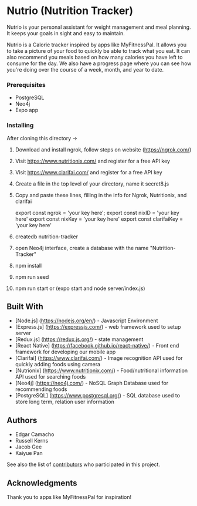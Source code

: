 # Nutrio (Nutrition Tracker)

Nutrio is your personal assistant for weight management and meal planning.  It keeps your goals in sight and easy to maintain.

Nutrio is a Calorie tracker inspired by apps like MyFitnessPal. It allows you to take a picture of your food to quickly be able to track what you eat. It can also recommend you meals based on how many calories you have left to consume for the day. We also have a progress page where you can see how you're doing over the course of a week, month, and year to date. 

### Prerequisites

  * PostgreSQL
  * Neo4j
  * Expo app

### Installing
 After cloning this directory -> 
 
 1) Download and install ngrok, follow steps on website (https://ngrok.com/)
 2) Visit https://www.nutritionix.com/ and register for a free API key
 3) Visit https://www.clarifai.com/ and register for a free API key
 4) Create a file in the top level of your directory, name it secret8.js
 5) Copy and paste these lines, filling in the info for Ngrok, Nutritionix, and clarifai
 
      export const ngrok = 'your key here';
      export const nixID = 'your key here'
      export const nixKey = 'your key here'
      export const clarifaiKey = 'your key here'
 
 6) createdb nutrition-tracker
 7) open Neo4j interface, create a database with the name "Nutrition-Tracker"
 8) npm install
 9) npm run seed
 10) npm run start or (expo start and node server/index.js)


## Built With

* [Node.js] (https://nodejs.org/en/) - Javascript Environment
* [Express.js] (https://expressjs.com/) - web framework used to setup server
* [Redux.js] (https://redux.js.org/) - state management
* [React Native] (https://facebook.github.io/react-native/) - Front end framework for developing our mobile app
* [Clarifai] (https://www.clarifai.com/) - Image recognition API used for quickly adding foods using camera
* [Nutrionix] (https://www.nutritionix.com/) - Food/nutritional information API used for searching foods
* [Neo4j] (https://neo4j.com/) - NoSQL Graph Database used for recommending foods
* [PostgreSQL] (https://www.postgresql.org/) - SQL database used to store long term, relation user information


## Authors

  * Edgar Camacho
  * Russell Kerns
  * Jacob Gee
  * Kaiyue Pan

See also the list of [contributors](https://github.com/capstone1906/nutrio/contributors) who participated in this project.


## Acknowledgments

Thank you to apps like MyFitnessPal for inspiration! 
